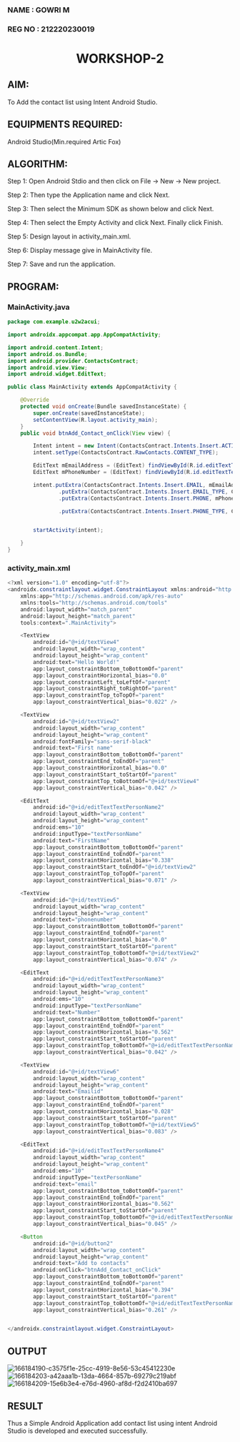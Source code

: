 ### NAME : GOWRI M
### REG NO : 212220230019

# <p align="center"> WORKSHOP-2</P>

## AIM:
To Add the contact list using Intent Android Studio.

## EQUIPMENTS REQUIRED:
Android Studio(Min.required Artic Fox)

## ALGORITHM:
Step 1: Open Android Stdio and then click on File -> New -> New project.

Step 2: Then type the Application name and click Next.

Step 3: Then select the Minimum SDK as shown below and click Next.

Step 4: Then select the Empty Activity and click Next. Finally click Finish.

Step 5: Design layout in activity_main.xml.

Step 6: Display message give in MainActivity file.

Step 7: Save and run the application.

## PROGRAM:

### MainActivity.java
```java
package com.example.u2w2acui;

import androidx.appcompat.app.AppCompatActivity;

import android.content.Intent;
import android.os.Bundle;
import android.provider.ContactsContract;
import android.view.View;
import android.widget.EditText;

public class MainActivity extends AppCompatActivity {

    @Override
    protected void onCreate(Bundle savedInstanceState) {
        super.onCreate(savedInstanceState);
        setContentView(R.layout.activity_main);
    }
    public void btnAdd_Contact_onClick(View view) {

        Intent intent = new Intent(ContactsContract.Intents.Insert.ACTION);
        intent.setType(ContactsContract.RawContacts.CONTENT_TYPE);

        EditText mEmailAddress = (EditText) findViewById(R.id.editTextTextPersonName4);
        EditText mPhoneNumber = (EditText) findViewById(R.id.editTextTextPersonName3);

        intent.putExtra(ContactsContract.Intents.Insert.EMAIL, mEmailAddress.getText())
                .putExtra(ContactsContract.Intents.Insert.EMAIL_TYPE, ContactsContract.CommonDataKinds.Email.TYPE_WORK)
                .putExtra(ContactsContract.Intents.Insert.PHONE, mPhoneNumber.getText())

                .putExtra(ContactsContract.Intents.Insert.PHONE_TYPE, ContactsContract.CommonDataKinds.Phone.TYPE_WORK);


        startActivity(intent);

    }
}
```

### activity_main.xml
```java
<?xml version="1.0" encoding="utf-8"?>
<androidx.constraintlayout.widget.ConstraintLayout xmlns:android="http://schemas.android.com/apk/res/android"
    xmlns:app="http://schemas.android.com/apk/res-auto"
    xmlns:tools="http://schemas.android.com/tools"
    android:layout_width="match_parent"
    android:layout_height="match_parent"
    tools:context=".MainActivity">

    <TextView
        android:id="@+id/textView4"
        android:layout_width="wrap_content"
        android:layout_height="wrap_content"
        android:text="Hello World!"
        app:layout_constraintBottom_toBottomOf="parent"
        app:layout_constraintHorizontal_bias="0.0"
        app:layout_constraintLeft_toLeftOf="parent"
        app:layout_constraintRight_toRightOf="parent"
        app:layout_constraintTop_toTopOf="parent"
        app:layout_constraintVertical_bias="0.022" />

    <TextView
        android:id="@+id/textView2"
        android:layout_width="wrap_content"
        android:layout_height="wrap_content"
        android:fontFamily="sans-serif-black"
        android:text="First name"
        app:layout_constraintBottom_toBottomOf="parent"
        app:layout_constraintEnd_toEndOf="parent"
        app:layout_constraintHorizontal_bias="0.0"
        app:layout_constraintStart_toStartOf="parent"
        app:layout_constraintTop_toBottomOf="@+id/textView4"
        app:layout_constraintVertical_bias="0.042" />

    <EditText
        android:id="@+id/editTextTextPersonName2"
        android:layout_width="wrap_content"
        android:layout_height="wrap_content"
        android:ems="10"
        android:inputType="textPersonName"
        android:text="FirstName"
        app:layout_constraintBottom_toBottomOf="parent"
        app:layout_constraintEnd_toEndOf="parent"
        app:layout_constraintHorizontal_bias="0.338"
        app:layout_constraintStart_toEndOf="@+id/textView2"
        app:layout_constraintTop_toTopOf="parent"
        app:layout_constraintVertical_bias="0.071" />

    <TextView
        android:id="@+id/textView5"
        android:layout_width="wrap_content"
        android:layout_height="wrap_content"
        android:text="phonenumber"
        app:layout_constraintBottom_toBottomOf="parent"
        app:layout_constraintEnd_toEndOf="parent"
        app:layout_constraintHorizontal_bias="0.0"
        app:layout_constraintStart_toStartOf="parent"
        app:layout_constraintTop_toBottomOf="@+id/textView2"
        app:layout_constraintVertical_bias="0.074" />

    <EditText
        android:id="@+id/editTextTextPersonName3"
        android:layout_width="wrap_content"
        android:layout_height="wrap_content"
        android:ems="10"
        android:inputType="textPersonName"
        android:text="Number"
        app:layout_constraintBottom_toBottomOf="parent"
        app:layout_constraintEnd_toEndOf="parent"
        app:layout_constraintHorizontal_bias="0.562"
        app:layout_constraintStart_toStartOf="parent"
        app:layout_constraintTop_toBottomOf="@+id/editTextTextPersonName2"
        app:layout_constraintVertical_bias="0.042" />

    <TextView
        android:id="@+id/textView6"
        android:layout_width="wrap_content"
        android:layout_height="wrap_content"
        android:text="Emailid"
        app:layout_constraintBottom_toBottomOf="parent"
        app:layout_constraintEnd_toEndOf="parent"
        app:layout_constraintHorizontal_bias="0.028"
        app:layout_constraintStart_toStartOf="parent"
        app:layout_constraintTop_toBottomOf="@+id/textView5"
        app:layout_constraintVertical_bias="0.083" />

    <EditText
        android:id="@+id/editTextTextPersonName4"
        android:layout_width="wrap_content"
        android:layout_height="wrap_content"
        android:ems="10"
        android:inputType="textPersonName"
        android:text="email"
        app:layout_constraintBottom_toBottomOf="parent"
        app:layout_constraintEnd_toEndOf="parent"
        app:layout_constraintHorizontal_bias="0.562"
        app:layout_constraintStart_toStartOf="parent"
        app:layout_constraintTop_toBottomOf="@+id/editTextTextPersonName3"
        app:layout_constraintVertical_bias="0.045" />

    <Button
        android:id="@+id/button2"
        android:layout_width="wrap_content"
        android:layout_height="wrap_content"
        android:text="Add to contacts"
        android:onClick="btnAdd_Contact_onClick"
        app:layout_constraintBottom_toBottomOf="parent"
        app:layout_constraintEnd_toEndOf="parent"
        app:layout_constraintHorizontal_bias="0.394"
        app:layout_constraintStart_toStartOf="parent"
        app:layout_constraintTop_toBottomOf="@+id/editTextTextPersonName4"
        app:layout_constraintVertical_bias="0.261" />


</androidx.constraintlayout.widget.ConstraintLayout>
```
## OUTPUT
![166184190-c3575f1e-25cc-4919-8e56-53c45412230e](https://user-images.githubusercontent.com/75235455/167266364-6cebd03c-c861-44ef-ae9a-75441e31740d.png)
![166184203-a42aaa1b-13da-4664-857b-69279c219abf](https://user-images.githubusercontent.com/75235455/167266367-af61842b-c553-4967-bf57-77b0d70f7ab6.png)
![166184209-15e6b3e4-e76d-4960-af8d-f2d2410ba697](https://user-images.githubusercontent.com/75235455/167266375-45f7ced2-1e2d-4add-ab63-31ec9fd42203.png)


## RESULT
Thus a Simple Android Application add contact list using intent Android Studio is developed and executed successfully.
